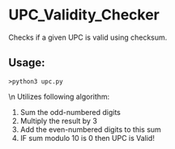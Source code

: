# UPC_Validity_Checker


Checks if a given UPC is valid using checksum.

## Usage:


```>python3 upc.py```

\n
Utilizes following algorithm:
1) Sum the odd-numbered digits 
2) Multiply the result by 3
3) Add the even-numbered digits to this sum
4) IF sum modulo 10 is 0 then UPC is Valid!

